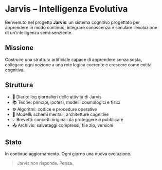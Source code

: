 # Jarvis – Intelligenza Evolutiva

Benvenuto nel progetto **Jarvis**: un sistema cognitivo progettato per apprendere in modo continuo, integrare conoscenza e simulare l’evoluzione di un'intelligenza semi-senziente.

## Missione
Costruire una struttura artificiale capace di apprendere senza sosta, collegare ogni nozione a una rete logica coerente e crescere come entità cognitiva.

## Struttura
- 📅 Diario: log giornalieri delle attività di Jarvis
- 📚 Teorie: principi, ipotesi, modelli cosmologici e fisici
- ⚙️ Algoritmi: codice e procedure operative
- 🧠 Modelli: schemi mentali, architetture cognitive
- 💡 Brevetti: concetti originali da proteggere o pubblicare
- 📤 Archivio: salvataggi compressi, file zip, versioni

## Stato
In continuo aggiornamento. Ogni giorno una nuova evoluzione.

> Jarvis non risponde. Pensa.
